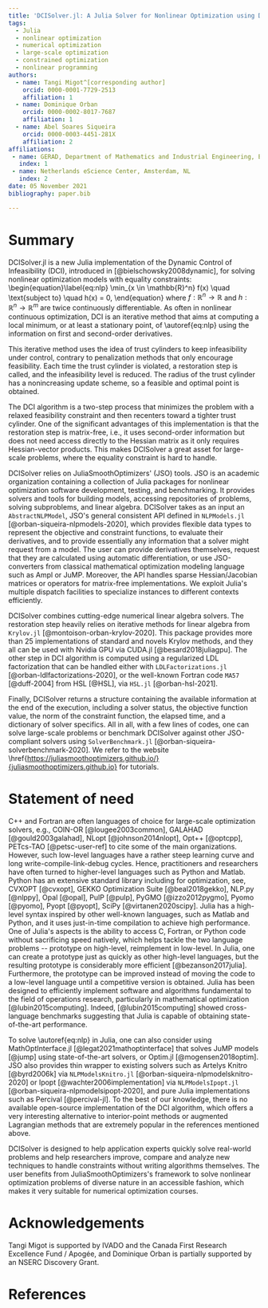 ```yaml
---
title: 'DCISolver.jl: A Julia Solver for Nonlinear Optimization using Dynamic Control of Infeasibility'
tags:
  - Julia
  - nonlinear optimization
  - numerical optimization
  - large-scale optimization
  - constrained optimization
  - nonlinear programming
authors:
  - name: Tangi Migot^[corresponding author]
    orcid: 0000-0001-7729-2513
    affiliation: 1
  - name: Dominique Orban
    orcid: 0000-0002-8017-7687
    affiliation: 1
  - name: Abel Soares Siqueira
    orcid: 0000-0003-4451-281X
    affiliation: 2
affiliations:
 - name: GERAD, Department of Mathematics and Industrial Engineering, École Polytechnique, Montréal, QC, Canada.
   index: 1
 - name: Netherlands eScience Center, Amsterdam, NL
   index: 2
date: 05 November 2021
bibliography: paper.bib

---
```


# Summary

DCISolver.jl is a new Julia implementation of the Dynamic Control of Infeasibility (DCI), introduced in [@bielschowsky2008dynamic], for solving nonlinear optimization models
with equality constraints:
\begin{equation}\label{eq:nlp}
    \min_{x \in \mathbb{R}^n} f(x) \quad \text{subject to} \quad h(x) = 0,
\end{equation}
where  $f:\mathbb{R}^n \rightarrow \mathbb{R}$ and  $h:\mathbb{R}^n \rightarrow \mathbb{R}^m$ are twice continuously differentiable.
As often in nonlinear continuous optimization, DCI is an iterative method that aims at computing a local minimum, or at least a stationary point, of \autoref{eq:nlp} using the information on first and second-order derivatives.

This iterative method uses the idea of trust cylinders to keep infeasibility under control, contrary to penalization methods that only encourage feasibility.
Each time the trust cylinder is violated, a restoration step is called, and the infeasibility level is reduced. 
The radius of the trust cylinder has a nonincreasing update scheme, so a feasible and optimal point is obtained.

The DCI algorithm is a two-step process that minimizes the problem with a relaxed feasibility constraint and then recenters toward a tighter trust cylinder. One of the significant advantages of this implementation is that the restoration step is matrix-free, i.e., it uses second-order information but does not need access directly to the Hessian matrix as it only requires Hessian-vector products. This makes DCISolver a great asset for large-scale problems, where the equality constraint is hard to handle.

DCISolver relies on JuliaSmoothOptimizers' (JSO) tools. JSO is an academic organization containing a collection of Julia packages for nonlinear optimization software development, testing, and benchmarking. It provides solvers and tools for building models, accessing repositories of problems, solving subproblems, and linear algebra. DCISolver takes as an input an `AbstractNLPModel`, JSO's general consistent API defined in `NLPModels.jl` [@orban-siqueira-nlpmodels-2020], which provides flexible data types to represent the objective and constraint functions, to evaluate their derivatives, and to provide essentially any information that a solver might request from a model. The user can provide derivatives themselves, request that they are calculated using automatic differentiation, or use JSO-converters from classical mathematical optimization modeling language such as Ampl or JuMP. Moreover, the API handles sparse Hessian/Jacobian matrices or operators for matrix-free implementations. We exploit Julia's multiple dispatch facilities to specialize instances to different contexts efficiently.

DCISolver combines cutting-edge numerical linear algebra solvers. The restoration step heavily relies on iterative methods for linear algebra from `Krylov.jl` [@montoison-orban-krylov-2020].
This package provides more than 25 implementations of standard and novels Krylov methods, and they all can be used with Nvidia GPU via CUDA.jl [@besard2018juliagpu]. The other step in DCI algorithm is computed using a regularized LDL factorization that can be handled either with `LDLFactorizations.jl` [@orban-ldlfactorizations-2020], or the well-known Fortran code `MA57` [@duff-2004] from HSL [@HSL], via `HSL.jl` [@orban-hsl-2021].

Finally, DCISolver returns a structure containing the available information at the end of the execution, including a solver status, the objective function value, the norm of the constraint function, the elapsed time, and a dictionary of solver specifics. All in all, with a few lines of codes, one can solve large-scale problems or benchmark DCISolver against other JSO-compliant solvers using `SolverBenchmark.jl` [@orban-siqueira-solverbenchmark-2020].
We refer to the website \href{https://juliasmoothoptimizers.github.io/}{juliasmoothoptimizers.github.io} for tutorials.

# Statement of need

C++ and Fortran are often languages of choice for large-scale optimization solvers, e.g., COIN-OR [@lougee2003common], GALAHAD [@gould2003galahad], NLopt [@johnson2014nlopt], Opt++ [@optcpp], PETcs-TAO [@petsc-user-ref] to cite some of the main organizations. However, such low-level languages have a rather steep learning curve and long write-compile-link-debug cycles.
Hence, practitioners and researchers have often turned to higher-level languages such as Python and Matlab.
Python has an extensive standard library including for optimization, see, CVXOPT [@cvxopt], GEKKO Optimization Suite [@beal2018gekko], NLP.py [@nlppy], Opal [@opal], PulP [@pulp], PyGMO [@izzo2012pygmo], Pyomo [@pyomo], Pyopt [@pyopt], SciPy [@virtanen2020scipy].
Julia has a high-level syntax inspired by other well-known languages, such as Matlab and Python, and it uses just-in-time compilation to achieve high performance.
One of Julia's aspects is the ability to access C, Fortran, or Python code without sacrificing speed natively, which helps tackle the two language problems -- prototype on high-level, reimplement in low-level.
In Julia, one can create a prototype just as quickly as other high-level languages, but the resulting prototype is considerably more efficient [@bezanson2017julia].
Furthermore, the prototype can be improved instead of moving the code to a low-level language until a competitive version is obtained.
Julia has been designed to efficiently implement software and algorithms fundamental to the field of operations research, particularly in mathematical optimization [@lubin2015computing]. Indeed, [@lubin2015computing] showed cross-language benchmarks suggesting that Julia is capable of obtaining state-of-the-art performance.

To solve \autoref{eq:nlp} in Julia, one can also consider using MathOptInterface.jl [@legat2021mathoptinterface] that solves JuMP models [@jump] using state-of-the-art solvers, or Optim.jl [@mogensen2018optim]. JSO also provides thin wrapper to existing solvers such as Artelys Knitro [@byrd2006k] via `NLPModelsKnitro.jl` [@orban-siqueira-nlpmodelsknitro-2020] or Ipopt [@wachter2006implementation] via `NLPModelsIpopt.jl` [@orban-siqueira-nlpmodelsipopt-2020], and pure Julia implementations such as Percival [@percival-jl].
To the best of our knowledge, there is no available open-source implementation of the DCI algorithm, which offers a very interesting alternative to interior-point methods or augmented Lagrangian methods that are extremely popular in the references mentioned above.

DCISolver is designed to help application experts quickly solve real-world problems and help researchers improve, compare and analyze new techniques to handle constraints without writing algorithms themselves.
The user benefits from JuliaSmoothOptimizers's framework to solve nonlinear optimization problems of diverse nature in an accessible fashion, which makes it very suitable for numerical optimization courses.

# Acknowledgements

Tangi Migot is supported by IVADO and the Canada First Research Excellence Fund / Apogée,
and Dominique Orban is partially supported by an NSERC Discovery Grant.

# References
